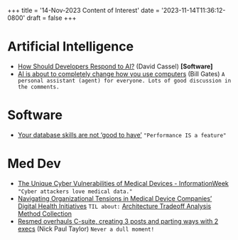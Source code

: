 +++
title = '14-Nov-2023 Content of Interest'
date = '2023-11-14T11:36:12-0800'
draft = false
+++


# Artificial Intelligence

-   [How Should Developers Respond to AI?](https://thenewstack.io/how-should-developers-respond-to-ai/) (David Cassel) ****[Software]****
-   [AI is about to completely change how you use computers](https://www.gatesnotes.com/AI-agents) (Bill Gates)  `A personal assistant (agent) for everyone. Lots of good discussion in the comments.`


# Software

-   [Your database skills are not ‘good to have’](https://renegadeotter.com/2023/11/12/your-database-skills-are-not-good-to-have.html)
    `"Performance IS a feature"`


# Med Dev

-   [The Unique Cyber Vulnerabilities of Medical Devices - InformationWeek](https://www.google.com/url?rct=j&sa=t&url=https://www.informationweek.com/cyber-resilience/the-unique-cyber-vulnerabilities-of-medical-devices&ct=ga&cd=CAIyGjdmYTYyZTUxM2FiM2QxMmY6Y29tOmVuOlVT&usg=AOvVaw0o8foTxubaU-DstJSBTb71)
    `"Cyber attackers love medical data."`
-   [Navigating Organizational Tensions in Medical Device Companies&rsquo; Digital Health Initiatives](https://www.google.com/url?rct=j&sa=t&url=https://www.mddionline.com/digital-health/navigating-organizational-tensions-medical-device-companies-digital-health&ct=ga&cd=CAIyGjdmYTYyZTUxM2FiM2QxMmY6Y29tOmVuOlVT&usg=AOvVaw1WAGfBXGl8Z-xWIHvQBz28)
    `TIL about:` [Architecture Tradeoff Analysis Method Collection](https://insights.sei.cmu.edu/library/architecture-tradeoff-analysis-method-collection/)
-   [Resmed overhauls C-suite, creating 3 posts and parting ways with 2 execs](https://www.medtechdive.com/news/resmed-overhaul-c-suite-new-operating-model/699539/) (Nick Paul Taylor)
    `Never a dull moment!`

